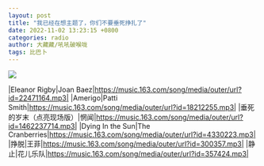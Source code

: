 ```yaml
---
layout: post
title: "我已经在想主题了，你们不要垂死挣扎了"
date: 2022-11-02 13:23:15 +0800
categories: radio
author: 大藏藏/吼吼破喉咙
tags: 比巴卜
---
```

![]({{site.baseurl}}/images/cover_20221102.jpg)

|Eleanor Rigby|Joan Baez|https://music.163.com/song/media/outer/url?id=22471164.mp3|
|Amerigo|Patti Smith|https://music.163.com/song/media/outer/url?id=18212255.mp3|
|垂死的岁末（点亮现场版）|惘闻|https://music.163.com/song/media/outer/url?id=1462237714.mp3|
|Dying In the Sun|The Cranberries|https://music.163.com/song/media/outer/url?id=4330223.mp3|
|挣脱|王菲|https://music.163.com/song/media/outer/url?id=300357.mp3|
|静止|花儿乐队|https://music.163.com/song/media/outer/url?id=357424.mp3|

